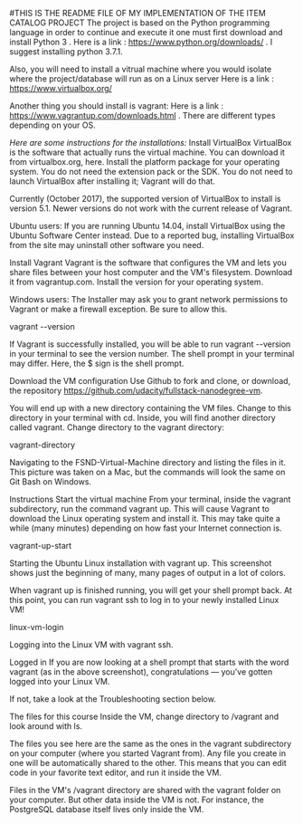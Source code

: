 #THIS IS THE README FILE OF MY IMPLEMENTATION OF THE ITEM CATALOG PROJECT
The project is based on the Python programming language in order to continue and execute it one must first download
and install Python 3 . Here is a link : https://www.python.org/downloads/ . 
I suggest installing python 3.7.1.

Also, you will need to install a vitrual machine where you would isolate where the project/database will run as on a Linux server
Here is a link : https://www.virtualbox.org/

Another thing you should install is vagrant: Here is a link : https://www.vagrantup.com/downloads.html .
There are different types depending on your OS.

*Here are some instructions for the installations:*
Install VirtualBox
VirtualBox is the software that actually runs the virtual machine. You can download it from virtualbox.org, here. Install the platform package for your operating system. You do not need the extension pack or the SDK. You do not need to launch VirtualBox after installing it; Vagrant will do that.

Currently (October 2017), the supported version of VirtualBox to install is version 5.1. Newer versions do not work with the current release of Vagrant.

Ubuntu users: If you are running Ubuntu 14.04, install VirtualBox using the Ubuntu Software Center instead. Due to a reported bug, installing VirtualBox from the site may uninstall other software you need.

Install Vagrant
Vagrant is the software that configures the VM and lets you share files between your host computer and the VM's filesystem. Download it from vagrantup.com. Install the version for your operating system.

Windows users: The Installer may ask you to grant network permissions to Vagrant or make a firewall exception. Be sure to allow this.

vagrant --version

If Vagrant is successfully installed, you will be able to run vagrant --version in your terminal to see the version number. The shell prompt in your terminal may differ. Here, the $ sign is the shell prompt.

Download the VM configuration
Use Github to fork and clone, or download, the repository https://github.com/udacity/fullstack-nanodegree-vm.

You will end up with a new directory containing the VM files. Change to this directory in your terminal with cd. Inside, you will find another directory called vagrant. Change directory to the vagrant directory:

vagrant-directory

Navigating to the FSND-Virtual-Machine directory and listing the files in it. This picture was taken on a Mac, but the commands will look the same on Git Bash on Windows.

Instructions
Start the virtual machine
From your terminal, inside the vagrant subdirectory, run the command vagrant up. This will cause Vagrant to download the Linux operating system and install it. This may take quite a while (many minutes) depending on how fast your Internet connection is.

vagrant-up-start

Starting the Ubuntu Linux installation with vagrant up. This screenshot shows just the beginning of many, many pages of output in a lot of colors.

When vagrant up is finished running, you will get your shell prompt back. At this point, you can run vagrant ssh to log in to your newly installed Linux VM!

linux-vm-login

Logging into the Linux VM with vagrant ssh.

Logged in
If you are now looking at a shell prompt that starts with the word vagrant (as in the above screenshot), congratulations — you've gotten logged into your Linux VM.

If not, take a look at the Troubleshooting section below.

The files for this course
Inside the VM, change directory to /vagrant and look around with ls.

The files you see here are the same as the ones in the vagrant subdirectory on your computer (where you started Vagrant from). Any file you create in one will be automatically shared to the other. This means that you can edit code in your favorite text editor, and run it inside the VM.

Files in the VM's /vagrant directory are shared with the vagrant folder on your computer. But other data inside the VM is not. For instance, the PostgreSQL database itself lives only inside the VM.


